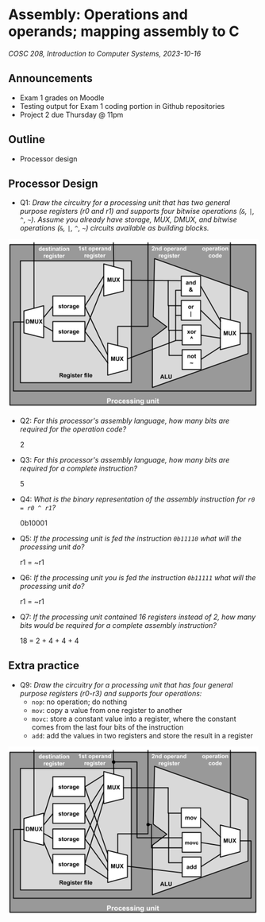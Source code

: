 # Assembly: Operations and operands; mapping assembly to C
_COSC 208, Introduction to Computer Systems, 2023-10-16_

## Announcements
* Exam 1 grades on Moodle
* Testing output for Exam 1 coding portion in Github repositories
* Project 2 due Thursday @ 11pm

## Outline
* Processor design

## Processor Design 

* Q1: _Draw the circuitry for a processing unit that has two general purpose registers (r0 and r1) and supports four bitwise operations (`&`, `|`, `^`, `~`). Assume you already have storage, MUX, DMUX, and bitwise operations (`&`, `|`, `^`, `~`) circuits available as building blocks._

![](images/circuits/processing_unit_with_bitwise_operators.png)

* Q2: _For this processor's assembly language, how many bits are required for the operation code?_

    2

* Q3: _For this processor's assembly language, how many bits are required for a complete instruction?_

    5

* Q4: _What is the binary representation of the assembly instruction for `r0 = r0 ^ r1`?_

    0b10001

* Q5: _If the processing unit is fed the instruction `0b11110` what will the processing unit do?_

    r1 = ~r1

* Q6: _If the processing unit you is fed the instruction `0b11111` what will the processing unit do?_

    r1 = ~r1

* Q7: _If the processing unit contained 16 registers instead of 2, how many bits would be required for a complete assembly instruction?_

    18 = 2 + 4 + 4 + 4

## Extra practice

* Q9: _Draw the circuitry for a processing unit that has four general purpose registers (r0-r3) and supports four operations:_
    * `nop`: no operation; do nothing
    * `mov`: copy a value from one register to another
    * `movc`: store a constant value into a register, where the constant comes from the last four bits of the instruction
    * `add`: add the values in two registers and store the result in a register

![](images/circuits/processing_unit_with_special_operators.png)
